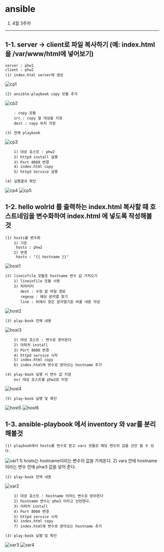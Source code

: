 ansible
===============
1. 4월 3주차
-----------------
1-1. server -> client로 파일 복사하기 (예: index.html을 /var/www/html에 넣어보기)
-----------------------
    server : phw1
    client : phw2
    (1) index.html server에 생성 
![cp1](https://raw.githubusercontent.com/parkzxx080/phw_repo/master/img/apache/cp1.png)

    (2) ansible-playbook copy 모듈 추가
![cp2](https://raw.githubusercontent.com/parkzxx080/phw_repo/master/img/apache/cp2.png)

        - copy 모듈
        src : copy 할 대상을 지정
        dest : copy 위치 지정

    (3) 전체 playbook
![cp3](https://raw.githubusercontent.com/parkzxx080/phw_repo/master/img/apache/cp3.png)

        1) 대상 호스트 : phw2
        2) httpd install 실행
        3) Port 8080 변경
        4) index.html copy
        5) httpd Service 실행
        
    (4) 실행결과 확인
![cp4](https://raw.githubusercontent.com/parkzxx080/phw_repo/master/img/apache/cp4.png)
![cp5](https://raw.githubusercontent.com/parkzxx080/phw_repo/master/img/apache/cp5.png)


1-2. hello wolrld 를 출력하는 index.html 복사할 때 호스트네임을 변수화하여 index.html 에 넣도록 작성해볼 것
----------------------------------------------------------
    (1) hosts를 변수화
        1) 기존
         hosts : phw2
        2) 변경
         hosts : "{{ hostname }}"
![host1](https://raw.githubusercontent.com/parkzxx080/phw_repo/master/img/apache/host1.png)

    (2) lineinfile 모듈로 hostname 변수 값 가져오기
        1) lineinfile 모듈 사용
        2) 파라미터
           dest : 수정 할 파일 경로
           regexp : 해당 문자열 찾기
           line : 위에서 찾은 문자열기준 바꿀 내용 작성
![host2](https://raw.githubusercontent.com/parkzxx080/phw_repo/master/img/apache/host2.png)

    (3) play-book 전체 내용
![host3](https://raw.githubusercontent.com/parkzxx080/phw_repo/master/img/apache/host3.png)

        1) 대상 호스트 : 변수로 받아온다
        2) 아파치 install
        3) Port 8080 변경
        4) httpd service 시작
        5) index.html copy
        6) index.html에 변수로 받아오는 hostname 추가

    (4) play-book 실행 시 변수 값 지정
        ex) 대상 호스트를 phw2로 지정
![host4](https://raw.githubusercontent.com/parkzxx080/phw_repo/master/img/apache/host4.png)

    (5) play-book 실행 및 확인
![host5](https://raw.githubusercontent.com/parkzxx080/phw_repo/master/img/apache/host5.png)
![host6](https://raw.githubusercontent.com/parkzxx080/phw_repo/master/img/apache/host6.png)

1-3. ansible-playbook 에서 inventory 와 var를 분리해볼것
-------------------------------------------------------

    (1) playbook에서 hosts를 변수로 받고 vars 모듈로 해당 변수의 값을 선언 할 수 있다.
![var1](https://raw.githubusercontent.com/parkzxx080/phw_repo/master/img/apache/var1.png)
        1) hosts는 hostname이라는 변수의 값을 가져온다.
        2) vars 안에 hostname 이라는 변수 안에 phw3 값을 넣어 준다.

    (2) play-book 전체 내용
![var2](https://raw.githubusercontent.com/parkzxx080/phw_repo/master/img/apache/var2.png)

        1) 대상 호스트 : hostname 이라는 변수로 받아온다
        2) hostname 변수는 phw3 이라고 선언한다.
        3) 아파치 install
        4) Port 8080 변경
        5) httpd service 시작
        6) index.html copy
        7) index.html에 변수로 받아오는 hostname 추가

    (3) play-book 실행 및 확인
![var3](https://raw.githubusercontent.com/parkzxx080/phw_repo/master/img/apache/var3.png)
![var4](https://raw.githubusercontent.com/parkzxx080/phw_repo/master/img/apache/var4.png)